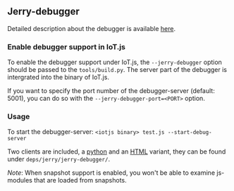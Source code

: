 ## Jerry-debugger

Detailed description about the debugger is available
[here](https://github.com/jerryscript-project/jerryscript/blob/master/docs/07.DEBUGGER.md).

### Enable debugger support in IoT.js

To enable the debugger support under IoT.js, the `--jerry-debugger` option
should be passed to the `tools/build.py`. The server part of the debugger is
intergrated into the binary of IoT.js.

If you want to specify the port number of the debugger-server (default: 5001),
you can do so with the `--jerry-debugger-port=<PORT>` option.

### Usage

To start the debugger-server: `<iotjs binary> test.js --start-debug-server`

Two clients are included, a [python](https://github.com/jerryscript-project/jerryscript/blob/master/jerry-debugger/jerry-client-ws.py)
and an [HTML](https://github.com/jerryscript-project/jerryscript/blob/master/jerry-debugger/jerry-client-ws.html) variant, they can be found under `deps/jerry/jerry-debugger/`.

*Note*: When snapshot support is enabled, you won't be able to examine js-modules
that are loaded from snapshots.
